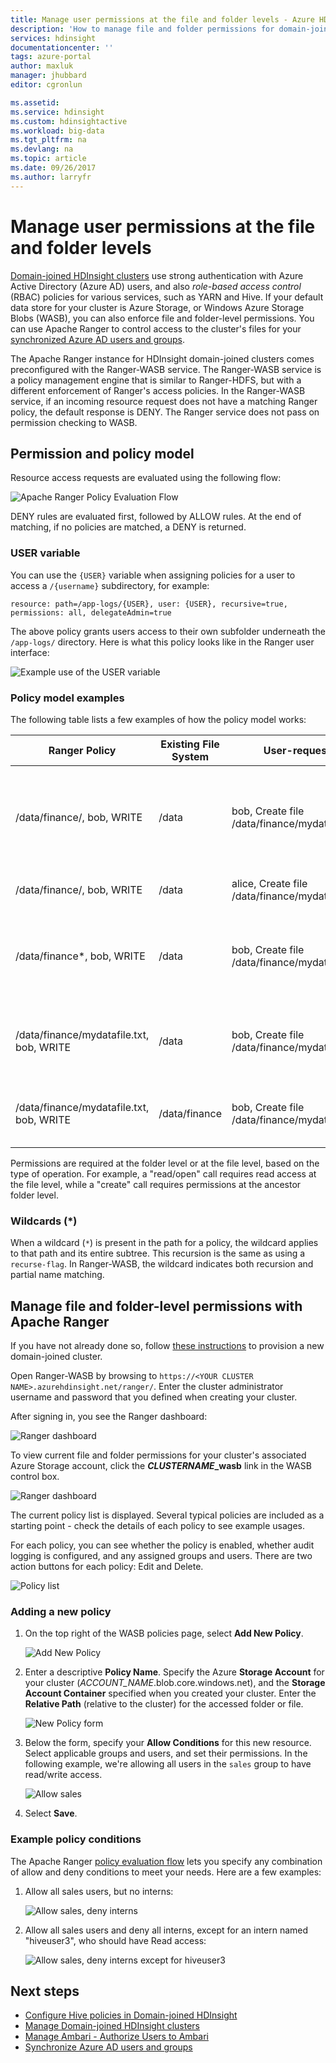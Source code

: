 ```yaml
---
title: Manage user permissions at the file and folder levels - Azure HDInsight | Microsoft Docs
description: 'How to manage file and folder permissions for domain-joined HDInsight clusters.'
services: hdinsight
documentationcenter: ''
tags: azure-portal
author: maxluk
manager: jhubbard
editor: cgronlun

ms.assetid: 
ms.service: hdinsight
ms.custom: hdinsightactive
ms.workload: big-data
ms.tgt_pltfrm: na
ms.devlang: na
ms.topic: article
ms.date: 09/26/2017
ms.author: larryfr
---
```

# Manage user permissions at the file and folder levels

[Domain-joined HDInsight clusters](hdinsight-domain-joined-introduction.md) use strong authentication with Azure Active Directory (Azure AD) users, and also *role-based access control* (RBAC) policies for various services, such as YARN and Hive. If your default data store for your cluster is Azure Storage, or Windows Azure Storage Blobs (WASB), you can also enforce file and folder-level permissions. You can use Apache Ranger to control access to the cluster's files for your [synchronized Azure AD users and groups](hdinsight-sync-aad-users-to-cluster.md).

The Apache Ranger instance for HDInsight domain-joined clusters comes preconfigured with the Ranger-WASB service. The Ranger-WASB service is a policy management engine that is similar to Ranger-HDFS, but with a different enforcement of Ranger's access policies. In the Ranger-WASB service, if an incoming resource request does not have a matching Ranger policy, the default response is DENY. The Ranger service does not pass on permission checking to WASB.

## Permission and policy model

Resource access requests are evaluated using the following flow:

![Apache Ranger Policy Evaluation Flow](./media/hdinsight-add-acls-at-file-folder-levels/ranger-policy-evaluation-flow.png)

DENY rules are evaluated first, followed by ALLOW rules. At the end of matching, if no policies are matched, a DENY is returned.

### USER variable

You can use the `{USER}` variable when assigning policies for a user to access a `/{username}` subdirectory, for example:

```
resource: path=/app-logs/{USER}, user: {USER}, recursive=true, permissions: all, delegateAdmin=true
```

The above policy grants users access to their own subfolder underneath the `/app-logs/` directory. Here is what this policy looks like in the Ranger user interface:

![Example use of the USER variable](./media/hdinsight-add-acls-at-file-folder-levels/user-variable.png)

### Policy model examples

The following table lists a few examples of how the policy model works:

| Ranger Policy | Existing File System | User-request | Result |
| -- | -- | -- | -- |
| /data/finance/, bob, WRITE | /data | bob, Create file /data/finance/mydatafile.txt | ALLOW - Intermediate folder ‘finance’ is created, because of ancestor check |
| /data/finance/, bob, WRITE | /data | alice, Create file /data/finance/mydatafile.txt | DENY - No matching policy |
| /data/finance*, bob, WRITE | /data | bob, Create file /data/finance/mydatafile.txt | ALLOW - In this case the optional recursive policy (`*`) is present; see [Wildcards](#wildcards) |
| /data/finance/mydatafile.txt, bob, WRITE | /data | bob, Create file /data/finance/mydatafile.txt | DENY - Ancestor check on '/data' fails because there is no policy |
| /data/finance/mydatafile.txt, bob, WRITE | /data/finance | bob, Create file /data/finance/mydatafile.txt | DENY - No policy for ancestor check on '/data/finance' |

Permissions are required at the folder level or at the file level, based on the type of operation. For example, a "read/open" call requires read access at the file level, while a "create" call requires permissions at the ancestor folder level.

### Wildcards (*)

When a wildcard (`*`) is present in the path for a policy, the wildcard applies to that path and its entire subtree. This recursion is the same as using a `recurse-flag`. In Ranger-WASB, the wildcard indicates both recursion and partial name matching.

## Manage file and folder-level permissions with Apache Ranger

If you have not already done so, follow [these instructions](hdinsight-domain-joined-configure.md) to provision a new domain-joined cluster.

Open Ranger-WASB by browsing to `https://<YOUR CLUSTER NAME>.azurehdinsight.net/ranger/`. Enter the cluster administrator username and password that you defined when creating your cluster.

After signing in, you see the Ranger dashboard:

![Ranger dashboard](./media/hdinsight-add-acls-at-file-folder-levels/ranger-dashboard.png)

To view current file and folder permissions for your cluster's associated Azure Storage account, click the ***CLUSTERNAME*_wasb** link in the WASB control box.

![Ranger dashboard](./media/hdinsight-add-acls-at-file-folder-levels/wasb-dashboard-link.png)

The current policy list is displayed. Several typical policies are included as a starting point - check the details of each policy to see example usages.

For each policy, you can see whether the policy is enabled, whether audit logging is configured, and any assigned groups and users. There are two action buttons for each policy: Edit and Delete.

![Policy list](./media/hdinsight-add-acls-at-file-folder-levels/policy-list.png)

### Adding a new policy

1. On the top right of the WASB policies page, select **Add New Policy**.

    ![Add New Policy](./media/hdinsight-add-acls-at-file-folder-levels/add-new.png)

2. Enter a descriptive **Policy Name**. Specify the Azure **Storage Account** for your cluster (*ACCOUNT_NAME*.blob.core.windows.net), and the **Storage Account Container** specified when you created your cluster. Enter the **Relative Path** (relative to the cluster) for the accessed folder or file.

    ![New Policy form](./media/hdinsight-add-acls-at-file-folder-levels/new-policy.png)

3. Below the form, specify your **Allow Conditions** for this new resource. Select applicable groups and users, and set their permissions. In the following example, we're allowing all users in the `sales` group to have read/write access.

    ![Allow sales](./media/hdinsight-add-acls-at-file-folder-levels/allow-sales.png)

4. Select **Save**.

### Example policy conditions

The Apache Ranger [policy evaluation flow](#permission-and-policy-model) lets you specify any combination of allow and deny conditions to meet your needs. Here are a few examples:

1. Allow all sales users, but no interns:

    ![Allow sales, deny interns](./media/hdinsight-add-acls-at-file-folder-levels/allow-sales-deny-interns.png)

2. Allow all sales users and deny all interns, except for an intern named "hiveuser3", who should have Read access:

    ![Allow sales, deny interns except for hiveuser3](./media/hdinsight-add-acls-at-file-folder-levels/allow-sales-deny-interns-except-hiveuser3.png)

## Next steps

* [Configure Hive policies in Domain-joined HDInsight](hdinsight-domain-joined-run-hive.md)
* [Manage Domain-joined HDInsight clusters](hdinsight-domain-joined-manage.md)
* [Manage Ambari - Authorize Users to Ambari](hdinsight-authorize-users-to-ambari.md)
* [Synchronize Azure AD users and groups](hdinsight-sync-aad-users-to-cluster.md)

